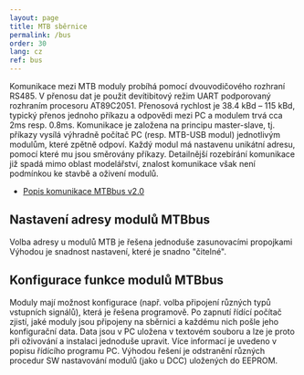 ```yaml
---
layout: page
title: MTB sběrnice
permalink: /bus
order: 30
lang: cz
ref: bus
---
```


Komunikace mezi MTB moduly probíhá pomocí dvouvodičového rozhraní RS485.
V přenosu dat je použit devítibitový režim UART podporovaný rozhraním procesoru
AT89C2051. Přenosová rychlost je 38.4 kBd – 115 kBd, typický přenos jednoho
příkazu a odpovědi mezi PC a modulem trvá cca 2ms resp. 0.8ms. Komunikace je
založena na principu master-slave, tj. příkazy vysílá výhradně počítač PC
(resp. MTB-USB modul) jednotlivým modulům, které zpětně odpoví. Každý modul má
nastavenu unikátní adresu, pomocí které mu jsou směrovány příkazy. Detailnější
rozebírání komunikace již spadá mimo oblast modelářství, znalost komunikace
však není podmínkou ke stavbě a oživení modulů.

 * [Popis komunikace MTBbus v2.0](/assets/pdf/mtb-protok20.pdf)

## Nastavení adresy modulů MTBbus

Volba adresy u modulů MTB je řešena jednoduše zasunovacími propojkami Výhodou
je snadnost nastavení, které je snadno "čitelné".

## Konfigurace funkce modulů MTBbus

Moduly mají možnost konfigurace (např. volba připojení různých typů vstupních
signálů), která je řešena programově. Po zapnutí řídící počítač zjistí, jaké
moduly jsou připojeny na sběrnici a každému nich pošle jeho konfigurační data.
Data jsou v PC uložena v textovém souboru a lze je proto při oživování
a instalaci jednoduše upravit. Více informací je uvedeno v popisu řídícího
programu PC.  Výhodou řešení je odstranění různých procedur SW nastavování
modulů (jako u DCC) uložených do EEPROM.

